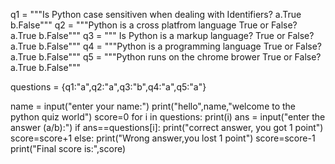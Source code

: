 q1 = """Is Python case sensitiven when dealing with Identifiers?
a.True
b.False"""
q2 = """Python is a cross platfrom language True or False?
a.True
b.False"""
q3 = """ Is Python is a markup language? True or False?
a.True
b.False"""
q4 = """Python is a programming language True or False?
a.True
b.False"""
q5 = """Python runs on the chrome brower True or False?
a.True
b.False"""

questions = {q1:"a",q2:"a",q3:"b",q4:"a",q5:"a"}

name = input("enter your name:")
print("hello",name,"welcome to the python quiz world")
score=0
for i in questions:
    print(i)
    ans = input("enter the answer (a/b):")
    if ans==questions[i]:
        print("correct answer, you got 1 point")
        score=score+1
    else:
        print("Wrong answer,you lost 1 point")
        score=score-1
print("Final score is:",score)
    
    


